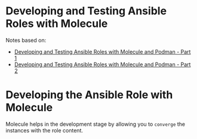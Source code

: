 # Developing and Testing Ansible Roles with Molecule

Notes based on: 
* [Developing and Testing Ansible Roles with Molecule and Podman - Part 1][molecule-and-podman-part-1]
* [Developing and Testing Ansible Roles with Molecule and Podman - Part 2][molecule-and-podman-part-2]

# Developing the Ansible Role with Molecule

Molecule helps in the development stage by allowing you to `converge` the instances with the role content. 

[//]: Links
[molecule-and-podman-part-1]: https://www.ansible.com/blog/developing-and-testing-ansible-roles-with-molecule-and-podman-part-1
[molecule-docker-error]: https://spatial-labs.dev/posts/202104241553-molecule-docker-error
[molecule-and-podman-part-2]: https://www.ansible.com/blog/developing-and-testing-ansible-roles-with-molecule-and-podman-part-2